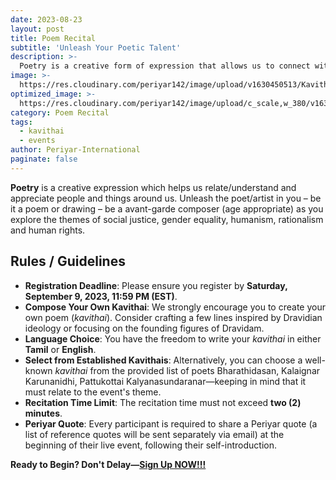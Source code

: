 ```yaml
---
date: 2023-08-23
layout: post
title: Poem Recital
subtitle: 'Unleash Your Poetic Talent'
description: >-
  Poetry is a creative form of expression that allows us to connect with, understand, and appreciate people and things around us. This event invites you to release the poet and artist within you...
image: >-
  https://res.cloudinary.com/periyar142/image/upload/v1630450513/Kavithai_ncj0ts.jpg
optimized_image: >-
  https://res.cloudinary.com/periyar142/image/upload/c_scale,w_380/v1630450513/Kavithai_ncj0ts.jpg
category: Poem Recital
tags:
  - kavithai
  - events
author: Periyar-International
paginate: false
---
```


**Poetry** is a creative expression which helps us  relate/understand and appreciate people and things around us. Unleash the poet/artist in you – be it a poem or drawing – be a avant-garde composer (age appropriate)  as you explore the themes of social justice, gender equality, humanism, rationalism and human rights.

## Rules / Guidelines

- **Registration Deadline**: Please ensure you register by **Saturday, September 9, 2023, 11:59 PM (EST)**.
- **Compose Your Own Kavithai**: We strongly encourage you to create your own poem (*kavithai*). Consider crafting a few lines inspired by Dravidian ideology or focusing on the founding figures of Dravidam.
- **Language Choice**: You have the freedom to write your *kavithai* in either **Tamil** or **English**.
- **Select from Established Kavithais**: Alternatively, you can choose a well-known *kavithai* from the provided list of poets Bharathidasan, Kalaignar Karunanidhi, Pattukottai Kalyanasundaranar—keeping in mind that it must relate to the event's theme.
- **Recitation Time Limit**: The recitation time must not exceed **two (2) minutes**.
- **Periyar Quote**: Every participant is required to share a Periyar quote (a list of reference quotes will be sent separately via email) at the beginning of their live event, following their self-introduction.

**Ready to Begin? Don't Delay—[Sign Up NOW!!!](/register/)**